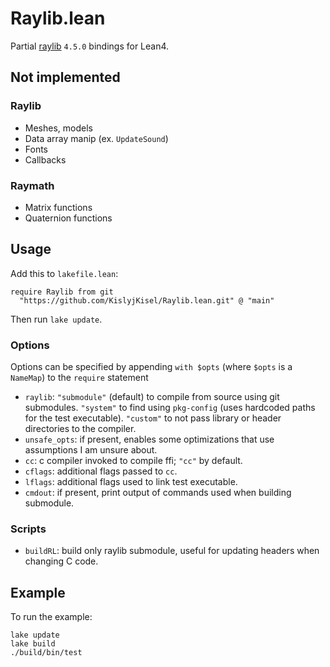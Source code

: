 # Raylib.lean

Partial [raylib](https://github.com/raysan5/raylib) `4.5.0` bindings for Lean4.

## Not implemented

### Raylib

* Meshes, models
* Data array manip (ex. `UpdateSound`)
* Fonts
* Callbacks

### Raymath

* Matrix functions
* Quaternion functions

## Usage

Add this to `lakefile.lean`:
```
require Raylib from git
  "https://github.com/KislyjKisel/Raylib.lean.git" @ "main"
```

Then run `lake update`.

### Options

Options can be specified by appending `with $opts` (where `$opts` is a `NameMap`) to the `require` statement

* `raylib`:
  `"submodule"` (default) to compile from source using git submodules.
  `"system"` to find using `pkg-config` (uses hardcoded paths for the test executable).
  `"custom"` to not pass library or header directories to the compiler.
* `unsafe_opts`: if present, enables some optimizations that use assumptions I am unsure about.
* `cc`: c compiler invoked to compile ffi; `"cc"` by default.
* `cflags`: additional flags passed to `cc`.
* `lflags`: additional flags used to link test executable.
* `cmdout`: if present, print output of commands used when building submodule.

### Scripts

* `buildRL`: build only raylib submodule, useful for updating headers when changing C code.

## Example

To run the example:
```
lake update
lake build
./build/bin/test
```
